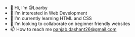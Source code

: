 - 👋 Hi, I’m @Loarby
- 👀 I’m interested in Web Development
- 🌱 I’m currently learning HTML and CSS
- 💞️ I’m looking to collaborate on beginner friendly websites
- 📫 How to reach me panjab.dashant26@gmail.com

<!---
Loarby/Loarby is a ✨ special ✨ repository because its `README.md` (this file) appears on your GitHub profile.
You can click the Preview link to take a look at your changes.
--->
